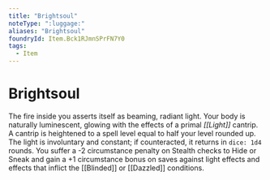 ```yaml
---
title: "Brightsoul"
noteType: ":luggage:"
aliases: "Brightsoul"
foundryId: Item.Bck1RJmnSPrFN7Y0
tags:
  - Item
---
```


# Brightsoul

The fire inside you asserts itself as beaming, radiant light. Your body is naturally luminescent, glowing with the effects of a primal _[[Light]]_ cantrip. A cantrip is heightened to a spell level equal to half your level rounded up. The light is involuntary and constant; if counteracted, it returns in `dice: 1d4` rounds. You suffer a -2 circumstance penalty on Stealth checks to Hide or Sneak and gain a +1 circumstance bonus on saves against light effects and effects that inflict the [[Blinded]] or [[Dazzled]] conditions.

